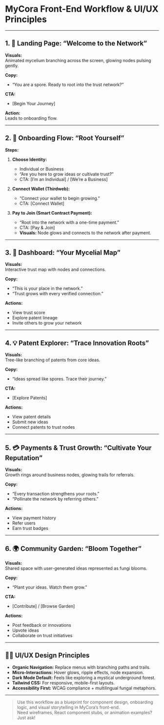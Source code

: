 # MyCora Front-End Workflow & UI/UX Principles

---

## 1. 🌱 Landing Page: “Welcome to the Network”

**Visuals:**  
Animated mycelium branching across the screen, glowing nodes pulsing gently.

**Copy:**  
- “You are a spore. Ready to root into the trust network?”

**CTA:**  
- [Begin Your Journey]

**Action:**  
Leads to onboarding flow.

---

## 2. 🧬 Onboarding Flow: “Root Yourself”

**Steps:**  
1. **Choose Identity:**  
   - Individual or Business  
   - “Are you here to grow ideas or cultivate trust?”  
   - CTA: [I’m an Individual] / [We’re a Business]

2. **Connect Wallet (Thirdweb):**  
   - “Connect your wallet to begin growing.”  
   - CTA: [Connect Wallet]

3. **Pay to Join (Smart Contract Payment):**  
   - “Root into the network with a one-time payment.”  
   - CTA: [Pay & Join]  
   - **Visuals:** Node glows and connects to the network after payment.

---

## 3. 🔗 Dashboard: “Your Mycelial Map”

**Visuals:**  
Interactive trust map with nodes and connections.

**Copy:**  
- “This is your place in the network.”
- “Trust grows with every verified connection.”

**Actions:**  
- View trust score
- Explore patent lineage
- Invite others to grow your network

---

## 4. 💡 Patent Explorer: “Trace Innovation Roots”

**Visuals:**  
Tree-like branching of patents from core ideas.

**Copy:**  
- “Ideas spread like spores. Trace their journey.”

**CTA:**  
- [Explore Patents]

**Actions:**  
- View patent details
- Submit new ideas
- Connect patents to trust nodes

---

## 5. 💳 Payments & Trust Growth: “Cultivate Your Reputation”

**Visuals:**  
Growth rings around business nodes, glowing trails for referrals.

**Copy:**  
- “Every transaction strengthens your roots.”
- “Pollinate the network by referring others.”

**Actions:**  
- View payment history
- Refer users
- Earn trust badges

---

## 6. 🌍 Community Garden: “Bloom Together”

**Visuals:**  
Shared space with user-generated ideas represented as fungi blooms.

**Copy:**  
- “Plant your ideas. Watch them grow.”

**CTA:**  
- [Contribute] / [Browse Garden]

**Actions:**  
- Post feedback or innovations
- Upvote ideas
- Collaborate on trust initiatives

---

## 🧑‍🎨 UI/UX Design Principles

- **Organic Navigation:** Replace menus with branching paths and trails.
- **Micro-Interactions:** Hover glows, ripple effects, node expansion.
- **Dark Mode Default:** Feels like exploring a mystical underground forest.
- **Tailwind CSS:** For responsive, mobile-first layouts.
- **Accessibility First:** WCAG compliance + multilingual fungal metaphors.

---

> Use this workflow as a blueprint for component design, onboarding logic, and visual storytelling in MyCora’s front-end.  
> Need wireframes, React component stubs, or animation examples? Just ask!
